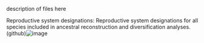 description of files here

Reproductive system designations: Reproductive system designations for all species included in ancestral reconstruction and diversification analyses. (github)![image](https://github.com/user-attachments/assets/52d78037-3990-4800-8352-f3c2c95fb2b7)
